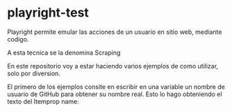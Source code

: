 # playright-test

Playright permite emular las acciones de un usuario en sitio web, mediante codigo.

A esta tecnica se la denomina Scraping

En este repositorio voy a estar haciendo varios ejemplos de como utilizar, solo por diversion.

El primero de los ejemplos consite en escribir en una variable un nombre de usuario de GitHub para obtener su nombre real.
Esto lo hago obteniendo el texto del Itemprop name:



